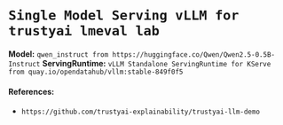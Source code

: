 # `Single Model Serving vLLM for trustyai lmeval lab`

__Model:__ `qwen_instruct from https://huggingface.co/Qwen/Qwen2.5-0.5B-Instruct`
__ServingRuntime:__ `vLLM Standalone ServingRuntime for KServe from quay.io/opendatahub/vllm:stable-849f0f5`

#### References:
- `https://github.com/trustyai-explainability/trustyai-llm-demo`
